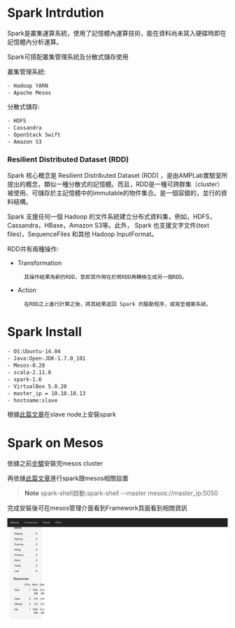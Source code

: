 # Spark Intrdution

Spark是叢集運算系統，使用了記憶體內運算技術，能在資料尚未寫入硬碟時即在記憶體內分析運算。

Spark可搭配叢集管理系統及分散式儲存使用

叢集管理系統:

    - Hadoop YARN
    - Apache Mesos
分散式儲存:

    - HDFS
    - Cassandra
    - OpenStack Swift
    - Amazon S3
    
### Resilient Distributed Dataset (RDD)

Spark 核心概念是 Resilient Distributed Dataset (RDD) ，是由AMPLab實驗室所提出的概念，類似一種分散式的記憶體。而且，RDD是一種可跨群集（cluster）被使用、可儲存於主記憶體中的immutable的物件集合。是一個容錯的，並行的資料結構。

Spark 支援任何一個 Hadoop 的文件系統建立分布式資料集，例如，HDFS，Cassandra，HBase，Amazon S3等。此外， Spark 也支援文字文件(text files)，SequenceFiles 和其他 Hadoop InputFormat。

RDD共有兩種操作:

- Transformation

        其操作結果為新的RDD，意即其作用在於將RDD再轉換生成另一個RDD。
- Action

        在RDD之上進行計算之後，將其結果返回 Spark 的驅動程序，或寫至檔案系統。



# Spark Install

    - OS:Ubuntu-14.04
    - Java:Open-JDK-1.7.0_101
    - Mesos-0.28
    - scala-2.11.8
    - spark-1.6
    - VirtualBox 5.0.20
    - master_ip = 10.10.10.13
    - hostname:slave

根據[此篇文章](http://amberfu.blogspot.tw/2016/05/ubuntu-1404-scalaspark.html)在slave node上安裝spark

# Spark on Mesos

依據之前[步驟](https://github.com/RandyPanGit/bigdata/blob/master/Mesos.md)安裝完mesos cluster

再依據[此篇文章](http://yenyu-lovelan.blogspot.tw/2015/10/mesos-for-spark-running-on-cent-os-63.html)進行spark跟mesos相關設置

>**Note** spark-shell啟動:spark-shell --master mesos://master_ip:5050

完成安裝後可在mesos管理介面看到Framework頁面看到相關資訊

![](pic/Mesos2.png)
